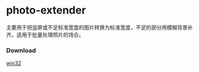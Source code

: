 # photo-extender
主要用于把竖屏或不足标准宽度的图片转换为标准宽度，不足的部分用模糊背景补齐。适用于批量处理照片的场合。

### Download

[win32](./build/photo-extender-win32-x64.zip)